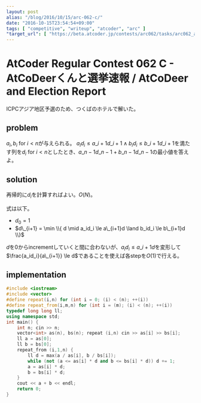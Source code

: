 ```yaml
---
layout: post
alias: "/blog/2016/10/15/arc-062-c/"
date: "2016-10-15T23:54:54+09:00"
tags: [ "competitive", "writeup", "atcoder", "arc" ]
"target_url": [ "https://beta.atcoder.jp/contests/arc062/tasks/arc062_a" ]
---
```


# AtCoder Regular Contest 062 C - AtCoDeerくんと選挙速報 / AtCoDeer and Election Report

ICPCアジア地区予選のため、つくばのホテルで解いた。

## problem

$a_i, b_i$ for $i \lt n$が与えられる。
$a_id_i \le a\_{i+1}d\_{i+1} \land b_id_i \le b\_{i+1}d\_{i+1}$を満たす列を$d_i$ for $i \lt n$としたとき、$a\_{n-1}d\_{n-1} + b\_{n-1}d\_{n-1}$の最小値を答えよ。

## solution

再帰的に$d_i$を計算すればよい。$O(N)$。

式は以下。

-   $d_0 = 1$
-   $d\_{i+1} = \min \\{ d \mid a_id_i \le a\_{i+1}d \land b_id_i \le b\_{i+1}d \\}$

$d$を$0$からincrementしていくと間に合わないが、$a_id_i \le a\_{i+1}d$を変形して$\frac{a_id_i}{a\_{i+1}} \le d$であることを使えば各stepを$O(1)$で行える。

## implementation

``` c++
#include <iostream>
#include <vector>
#define repeat(i,n) for (int i = 0; (i) < (n); ++(i))
#define repeat_from(i,m,n) for (int i = (m); (i) < (n); ++(i))
typedef long long ll;
using namespace std;
int main() {
    int n; cin >> n;
    vector<int> as(n), bs(n); repeat (i,n) cin >> as[i] >> bs[i];
    ll a = as[0];
    ll b = bs[0];
    repeat_from (i,1,n) {
        ll d = max(a / as[i], b / bs[i]);
        while (not (a <= as[i] * d and b <= bs[i] * d)) d += 1;
        a = as[i] * d;
        b = bs[i] * d;
    }
    cout << a + b << endl;
    return 0;
}
```
